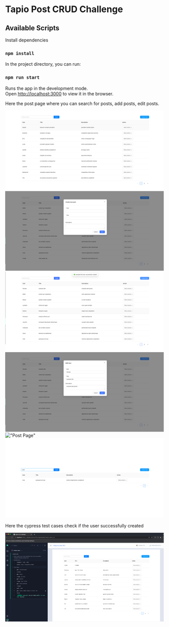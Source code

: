 # Tapio Post CRUD Challenge

## Available Scripts

Install dependencies 

### `npm install`

In the project directory, you can run:

### `npm run start`

Runs the app in the development mode.\
Open [http://localhost:3000](http://localhost:3000) to view it in the browser.


Here the post page where you can search for posts, add posts, edit posts.

!["Post Page"](./images/postPage.png)
!["Post Page"](./images/createPost.png)
!["Post Page"](./images/successMessage.png)
!["Post Page"](./images/editPost.png)
!["Post Page"](./images/deltePost.png)
!["Post Page"](./images/searchPost.png)

Here the cypress test cases check if the user successfully created 

!["Post Page"](./images/cypressTest.png)

